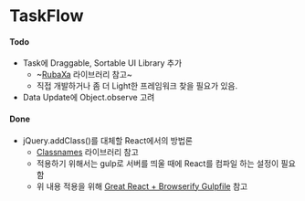 # TaskFlow

#### Todo

* Task에 Draggable, Sortable UI Library 추가
    * ~[RubaXa](https://github.com/RubaXa/Sortable) 라이브러리 참고~
    * 직접 개발하거나 좀 더 Light한 프레임워크 찾을 필요가 있음.
* Data Update에 Object.observe 고려

#### Done

* jQuery.addClass()를 대체할 React에서의 방법론
    * [Classnames](https://github.com/JedWatson/classnames) 라이브러리 참고
    * 적용하기 위해서는 gulp로 서버를 띄울 때에 React를 컴파일 하는 설정이 필요함
    * 위 내용 적용을 위해 [Great React + Browserify Gulpfile](https://gist.github.com/mtomcal/e2ea440852e90e6d0cc5) 참고